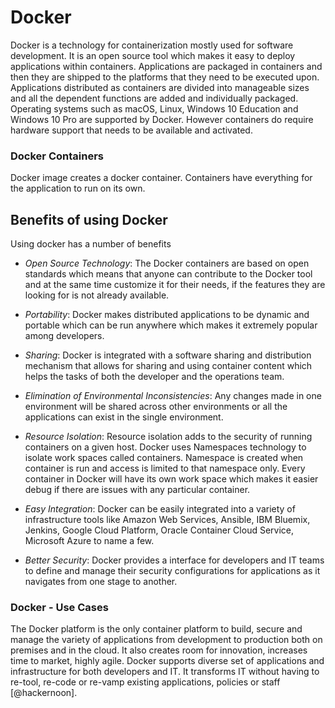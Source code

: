 # Docker

Docker is a technology for containerization mostly used for software
development. It is an open source tool which makes it easy to deploy
applications within containers. Applications are packaged in
containers and then they are shipped to the platforms that they need
to be executed upon. Applications distributed as containers are
divided into manageable sizes and all the dependent functions are
added and individually packaged. Operating systems such as macOS,
Linux, Windows 10 Education and Windows 10 Pro are supported
by Docker. However containers do require hardware support that needs
to be available and activated.

### Docker Containers

Docker image creates a docker container. Containers have everything for
the application to run on its own.

## Benefits of using Docker

Using docker has a number of benefits

* *Open Source Technology*: The Docker containers are based on open
standards which means that anyone can contribute to the Docker tool
and at the same time customize it for their needs, if the features
they are looking for is not already available.

* *Portability*: Docker makes distributed applications to be dynamic
and portable which can be run anywhere which makes it extremely
popular among developers.

* *Sharing*: Docker is integrated with a software sharing and
distribution mechanism that allows for sharing and using container
content which helps the tasks of both the developer and the operations
team.

* *Elimination of Environmental Inconsistencies*: Any changes made in
one environment will be shared across other environments or all the
applications can exist in the single environment.

* *Resource Isolation*: Resource isolation adds to the security of
running containers on a given host. Docker uses Namespaces technology
to isolate work spaces called containers. Namespace is created when
container is run and access is limited to that namespace only. Every
container in Docker will have its own work space which makes it easier
debug if there are issues with any particular container.

* *Easy Integration*: Docker can be easily integrated into a variety
of infrastructure tools like Amazon Web Services, Ansible, IBM
Bluemix, Jenkins, Google Cloud Platform, Oracle Container Cloud
Service, Microsoft Azure to name a few.

* *Better Security*: Docker provides a interface for developers and IT
teams to define and manage their security configurations for
applications as it navigates from one stage to another.

### Docker - Use Cases

The Docker platform is the only container platform to build, secure and
manage the variety of applications from development to production both
on premises and in the cloud. It also creates room for innovation,
increases time to market, highly agile. Docker supports diverse set of
applications and infrastructure for both developers and IT. It
transforms IT without having to re-tool, re-code or re-vamp existing
applications, policies or staff [@hackernoon].
